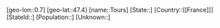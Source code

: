 ﻿---
location: [47.4,0.7]
type: City
tags:
- geo/City


SpocWebEntityId: 34937
isDeleted: false
confidential: public

---
[geo-lon::0.7]
[geo-lat::47.4]
[name::Tours]
[State::]
[Country::[[France]]]
[StateId::]
[Population::]
[Unknown::]

